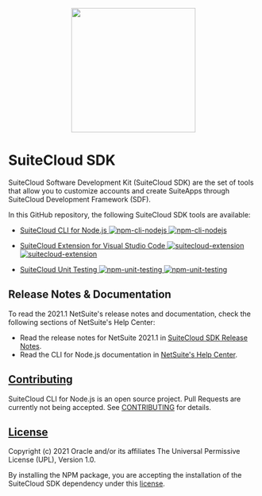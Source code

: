 <p align="center"><a href="#"><img width="250" src="resources/oracle_netsuite_logo_redblack.png"></a></p>

# SuiteCloud SDK
SuiteCloud Software Development Kit (SuiteCloud SDK) are the set of tools that allow you to customize accounts and create SuiteApps through SuiteCloud Development Framework (SDF).

In this GitHub repository, the following SuiteCloud SDK tools are available:
- [SuiteCloud CLI for Node.js](./packages/node-cli)<a href="https://www.npmjs.com/package/@oracle/suitecloud-cli">
    <img src="https://img.shields.io/npm/dm/@oracle/suitecloud-cli.svg" alt="npm-cli-nodejs"/>
    <img src="https://img.shields.io/npm/v/@oracle/suitecloud-cli.svg" alt="npm-cli-nodejs"/>
</a>

- [SuiteCloud Extension for Visual Studio Code](./packages/vscode-extension)<a href="https://marketplace.visualstudio.com/items?itemName=Oracle.suitecloud-vscode-extension">
    <img src="https://img.shields.io/visual-studio-marketplace/i/oracle.suitecloud-vscode-extension.svg" alt="suitecloud-extension"/>
    <img src="https://img.shields.io/visual-studio-marketplace/v/oracle.suitecloud-vscode-extension.svg" alt="suitecloud-extension"/>
</a>

- [SuiteCloud Unit Testing](./packages/unit-testing)<a href="https://www.npmjs.com/package/@oracle/suitecloud-unit-testing">
    <img src="https://img.shields.io/npm/dm/@oracle/suitecloud-unit-testing.svg" alt="npm-unit-testing"/>
    <img src="https://img.shields.io/npm/v/@oracle/suitecloud-unit-testing.svg" alt="npm-unit-testing"/>
</a>

## Release Notes & Documentation
To read the 2021.1 NetSuite's release notes and documentation, check the following sections of NetSuite's Help Center:
- Read the release notes for NetSuite 2021.1 in [SuiteCloud SDK Release Notes](https://system.netsuite.com/app/help/helpcenter.nl?fid=section_1558730192.html).
- Read the CLI for Node.js documentation in [NetSuite's Help Center](https://system.netsuite.com/app/help/helpcenter.nl?fid=chapter_1558708800.html).

## [Contributing](./CONTRIBUTING.md)
SuiteCloud CLI for Node.js is an open source project. Pull Requests are currently not being accepted. See [CONTRIBUTING](./CONTRIBUTING.md) for details.

## [License](./LICENSE.txt)
Copyright (c) 2021 Oracle and/or its affiliates The Universal Permissive License (UPL), Version 1.0.

By installing the NPM package, you are accepting the installation of the SuiteCloud SDK dependency under this [license](/https://www.oracle.com/downloads/licenses/oracle-free-license.html).
